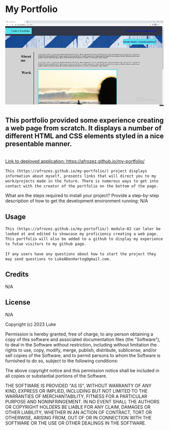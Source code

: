 # My Portfolio

![Site screenshot](./assets/ddd.jpg)


## This portfolio provided some experience creating a web page from scratch. It displays a number of different HTML and CSS elements styled in a nice presentable manner.

<a href="https://afrozez.github.io/my-portfolio/"><br>Link to deployed application: https://afrozez.github.io/my-portfolio/</a>
   
    This (https://afrozez.github.io/my-portfolio/) project displays information about myself, presents links that will direct you to my work/projects made in the future. There is numerous ways to get into contact with the creator of the portfolio on the bottom of the page.






What are the steps required to install your project? Provide a step-by-step description of how to get the development environment running: N/A

## Usage
    This (https://afrozez.github.io/my-portoflio/) module-02 can later be looked at and edited to showcase my proficiency creating a web page. This portfolio will also be added to a github to display my experience to futue visitors to my github page.

    If any users have any questions about how to start the project they may send questions to LukeADenHartog@gmail.com.

## Credits
N/A

## License
N/A



Copyright (c) 2023 Luke

Permission is hereby granted, free of charge, to any person obtaining a copy
of this software and associated documentation files (the "Software"), to deal
in the Software without restriction, including without limitation the rights
to use, copy, modify, merge, publish, distribute, sublicense, and/or sell
copies of the Software, and to permit persons to whom the Software is
furnished to do so, subject to the following conditions:

The above copyright notice and this permission notice shall be included in all
copies or substantial portions of the Software.

THE SOFTWARE IS PROVIDED "AS IS", WITHOUT WARRANTY OF ANY KIND, EXPRESS OR
IMPLIED, INCLUDING BUT NOT LIMITED TO THE WARRANTIES OF MERCHANTABILITY,
FITNESS FOR A PARTICULAR PURPOSE AND NONINFRINGEMENT. IN NO EVENT SHALL THE
AUTHORS OR COPYRIGHT HOLDERS BE LIABLE FOR ANY CLAIM, DAMAGES OR OTHER
LIABILITY, WHETHER IN AN ACTION OF CONTRACT, TORT OR OTHERWISE, ARISING FROM,
OUT OF OR IN CONNECTION WITH THE SOFTWARE OR THE USE OR OTHER DEALINGS IN THE
SOFTWARE.